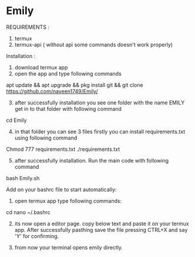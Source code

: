 # Emily

REQUIREMENTS :
  1) termux
  2) termux-api ( without api some commands doesn't work properly)

Installation :

1) download termux app
2) open the app and type following commands

apt update && apt upgrade && pkg install git && git clone https://github.com/naveen1749/Emily/

3) after successfully installation you see one folder with the name EMILY get in to that folder with following command

cd Emily

4) in that folder you can see 3 files firstly you can install requirements.txt using following command

Chmod 777 requirements.txt
./requirements.txt

5) after successfully installation.  Run the main code with following command

bash Emily.sh


Add on your bashrc file to start automatically:

1) open termux app type following commands:

cd
nano ~/.bashrc

2) its now open a editor page.  copy below text and paste it on your termux app. After successfully pasthing save the file pressing CTRL+X and say 'Y' for confirming.

3) from now your terminal opens emily directly. 

